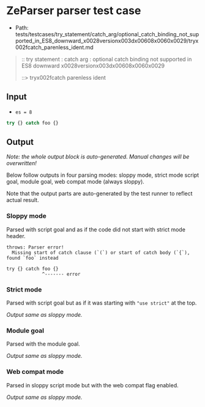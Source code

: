 # ZeParser parser test case

- Path: tests/testcases/try_statement/catch_arg/optional_catch_binding_not_supported_in_ES8_downward_x0028versionx003dx00608x0060x0029/tryx002fcatch_parenless_ident.md

> :: try statement : catch arg : optional catch binding not supported in ES8 downward x0028versionx003dx00608x0060x0029
>
> ::> tryx002fcatch parenless ident

## Input

- `es = 8`

`````js
try {} catch foo {}
`````

## Output

_Note: the whole output block is auto-generated. Manual changes will be overwritten!_

Below follow outputs in four parsing modes: sloppy mode, strict mode script goal, module goal, web compat mode (always sloppy).

Note that the output parts are auto-generated by the test runner to reflect actual result.

### Sloppy mode

Parsed with script goal and as if the code did not start with strict mode header.

`````
throws: Parser error!
  Missing start of catch clause (`(`) or start of catch body (`{`), found `foo` instead

try {} catch foo {}
             ^------- error
`````

### Strict mode

Parsed with script goal but as if it was starting with `"use strict"` at the top.

_Output same as sloppy mode._

### Module goal

Parsed with the module goal.

_Output same as sloppy mode._

### Web compat mode

Parsed in sloppy script mode but with the web compat flag enabled.

_Output same as sloppy mode._
